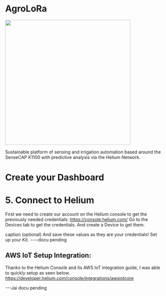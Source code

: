 # AgroLoRa

<img src="https://i.ibb.co/h1XmwsY/agrolora.png" width="400">

Sustainable platform of sensing and irrigation automation based around the SenseCAP K1100 with predictive analysis via the Helium Network.


# Create your Dashboard



# 5. Connect to Helium

First we need to create our account on the Helium console to get the previously needed credentials:
https://console.helium.com/
Go to the Devices tab to get the credentials. And create a Device to get them.

caption (optional)
And save these values as they are your credentials!
Set up your Kit.
----docu pending

## AWS IoT Setup Integration:

Thanks to the Helium Console and its AWS IoT integration guide, I was able to quickly setup as seen below.
https://developer.helium.com/console/integrations/awsiotcore

---Jai docu pending
